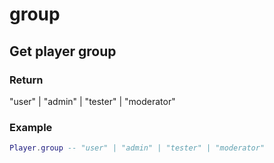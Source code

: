# group
## Get player group
### Return 
"user" | "admin" | "tester" | "moderator"

### Example
```lua
Player.group -- "user" | "admin" | "tester" | "moderator"
```